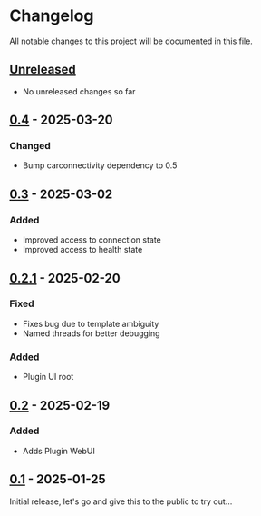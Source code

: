# Changelog

All notable changes to this project will be documented in this file.

## [Unreleased]
- No unreleased changes so far

## [0.4] - 2025-03-20
### Changed
- Bump carconnectivity dependency to 0.5

## [0.3] - 2025-03-02
### Added
- Improved access to connection state
- Improved access to health state

## [0.2.1] - 2025-02-20
### Fixed
- Fixes bug due to template ambiguity
- Named threads for better debugging

### Added
- Plugin UI root

## [0.2] - 2025-02-19
### Added
- Adds Plugin WebUI

## [0.1] - 2025-01-25
Initial release, let's go and give this to the public to try out...

[unreleased]: https://github.com/tillsteinbach/CarConnectivity-plugin-abrp/compare/v0.4...HEAD
[0.4]: https://github.com/tillsteinbach/CarConnectivity-plugin-abrp/releases/tag/v0.4
[0.3]: https://github.com/tillsteinbach/CarConnectivity-plugin-abrp/releases/tag/v0.3
[0.2.1]: https://github.com/tillsteinbach/CarConnectivity-plugin-abrp/releases/tag/v0.2.1
[0.2]: https://github.com/tillsteinbach/CarConnectivity-plugin-abrp/releases/tag/v0.2
[0.1]: https://github.com/tillsteinbach/CarConnectivity-plugin-abrp/releases/tag/v0.1
